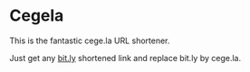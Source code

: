 # Cegela

This is the fantastic cege.la URL shortener.

Just get any [bit.ly](https://bit.ly/) shortened link and replace bit.ly by
cege.la.
